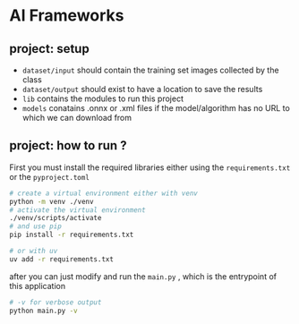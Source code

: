 # AI Frameworks

## project: setup
- `dataset/input` should contain the training set images collected by the class 
- `dataset/output` should exist to have a location to save the results 
- `lib` contains the modules to run this project
- `models` conatains .onnx or .xml files if the model/algorithm has no URL to which we can download from  


## project: how to run ?
First you must install the required libraries either using the `requirements.txt` or the `pyproject.toml`
```sh
# create a virtual environment either with venv
python -m venv ./venv
# activate the virtual environment
./venv/scripts/activate
# and use pip
pip install -r requirements.txt

# or with uv
uv add -r requirements.txt
```

after you can just modify and run the `main.py` , which is the entrypoint of this application

```sh
# -v for verbose output
python main.py -v 
```

 